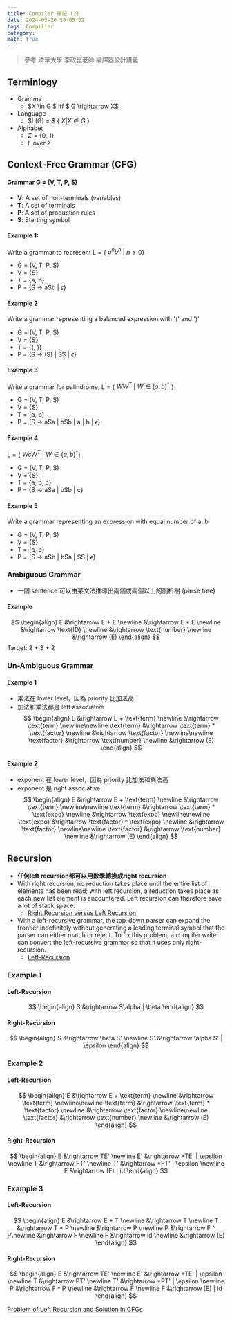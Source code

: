```yaml
---
title: Compiler 筆記 (2)
date: 2024-03-26 15:05:02
tags: Compilier
category: 
math: true
---
```


> 參考 清華大學 李政崑老師 編譯器設計講義


## Terminlogy
- Gramma
  - $X \in G $ iff $ G \rightarrow X$
- Language
  - $L(G) = $ { $X | X \in G$ }
- Alphabet
  - $\Sigma$ = {0, 1}
  - $L$ over $\Sigma$

## Context-Free Grammar (CFG)
#### Grammar G = (V, T, P, S)
- **V**: A set of non-terminals (variables)
- **T**: A set of terminals
- **P**: A set of production rules
- **S**: Starting symbol

#### Example 1:
Write a grammar to represent L = { $a^{n}b^{n}$ | $n\ge0$}
- G = (V, T, P, S)
- V = {S}
- T = {a, b}
- P = {S $\rightarrow$ aSb | $\epsilon$}

#### Example 2
Write a grammar representing a balanced expression with '(' and ')'
- G = (V, T, P, S)
- V = {S}
- T = {(, )}
- P = {S $\rightarrow$ (S) | SS | $\epsilon$}

#### Example 3
Write a grammar for palindrome, L = { $W W^{T}$ | $W \in (a, b)^{*}$ }
- G = (V, T, P, S)
- V = {S}
- T = {a, b}
- P = {S $\rightarrow$ aSa | bSb | a | b | $\epsilon$}

#### Example 4
L = { $WcW^T$ | $W \in (a, b)^{*}$}
- G = (V, T, P, S)
- V = {S}
- T = {a, b, c}
- P = {S $\rightarrow$ aSa | bSb | c}

#### Example 5
Write a grammar representing an expression with equal number of a, b
- G = (V, T, P, S)
- V = {S}
- T = {a, b}
- P = {S $\rightarrow$ aSb | bSa | SS | $\epsilon$}


### Ambiguous Grammar
- 一個 sentence 可以由某文法推導出兩個或兩個以上的剖析樹 (parse tree)

#### Example
$$
  \begin{align}
    E &\rightarrow E + E \newline
    &\rightarrow E * E \newline
    &\rightarrow \text{ID} \newline
    &\rightarrow \text{number} \newline
    &\rightarrow (E)
  \end{align} 
$$
  Target: 2 + 3 + 2

### Un-Ambiguous Grammar

#### Example 1
- 乘法在 lower level，因為 priority 比加法高
- 加法和乘法都是 left associative
$$
  \begin{align}
    E &\rightarrow E + \text{term} \newline 
    &\rightarrow \text{term} \newline\newline
    \text{term} &\rightarrow \text{term} * \text{factor} \newline 
    &\rightarrow \text{factor} \newline\newline
    \text{factor} &\rightarrow \text{number} \newline
    &\rightarrow (E)
  \end{align} 
$$

#### Example 2
- exponent 在 lower level，因為 priority 比加法和乘法高
- exponent 是 right associative
$$
  \begin{align}
    E &\rightarrow E + \text{term} \newline 
    &\rightarrow \text{term} \newline\newline
    \text{term} &\rightarrow \text{term} * \text{expo} \newline 
    &\rightarrow \text{expo} \newline\newline
    \text{expo} &\rightarrow \text{factor} ^ \text{expo} \newline 
    &\rightarrow \text{factor} \newline\newline
    \text{factor} &\rightarrow \text{number} \newline
    &\rightarrow (E)
  \end{align} 
$$


## Recursion
- **任何left recursion都可以用數學轉換成right recursion**
- With right recursion, no reduction takes place until the entire list of elements has been read; with left recursion, a reduction takes place as each new list element is encountered. Left recursion can therefore save a lot of stack space.
  - [Right Recursion versus Left Recursion](https://www.ibm.com/docs/en/zvm/7.2?topic=topics-right-recursion-versus-left-recursion)
- With a left-recursive grammar, the top-down parser can expand the frontier indefinitely without generating a leading terminal symbol that the parser can either match or reject. To fix this problem, a compiler writer can convert the left-recursive grammar so that it uses only right-recursion.
  - [Left-Recursion](https://www.sciencedirect.com/topics/computer-science/left-recursion)

### Example 1
#### Left-Recursion
$$
  \begin{align}
    S &\rightarrow S\alpha | \beta
  \end{align} 
$$

#### Right-Recursion
$$
  \begin{align}
    S &\rightarrow \beta S' \newline
    S' &\rightarrow \alpha S' | \epsilon
  \end{align} 
$$


### Example 2
#### Left-Recursion
$$
  \begin{align}
    E &\rightarrow E + \text{term} \newline 
    &\rightarrow \text{term} \newline\newline
    \text{term} &\rightarrow \text{term} * \text{factor} \newline 
    &\rightarrow \text{factor} \newline\newline
    \text{factor} &\rightarrow \text{number} \newline
    &\rightarrow (E)
  \end{align} 
$$

#### Right-Recursion
$$
  \begin{align}
    E &\rightarrow TE' \newline 
    E' &\rightarrow +TE' | \epsilon \newline
    T &\rightarrow FT' \newline
    T' &\rightarrow *FT' | \epsilon \newline
    F &\rightarrow (E) | id
  \end{align} 
$$

### Example 3
#### Left-Recursion
$$
  \begin{align}
    E &\rightarrow E + T \newline 
    &\rightarrow T \newline
    T &\rightarrow T * P \newline 
    &\rightarrow P \newline
    P &\rightarrow F ^ P\newline
    &\rightarrow F \newline
    F &\rightarrow id \newline
    &\rightarrow (E)
  \end{align} 
$$

#### Right-Recursion
$$
  \begin{align}
    E &\rightarrow TE' \newline 
    E' &\rightarrow +TE' | \epsilon \newline
    T &\rightarrow PT' \newline
    T' &\rightarrow *PT' | \epsilon \newline
    P &\rightarrow F ^ P \newline
    &\rightarrow F \newline
    F &\rightarrow (E) | id 
  \end{align} 
$$

[Problem of Left Recursion and Solution in CFGs](https://www.youtube.com/watch?v=IO5ie7GbJGI)


